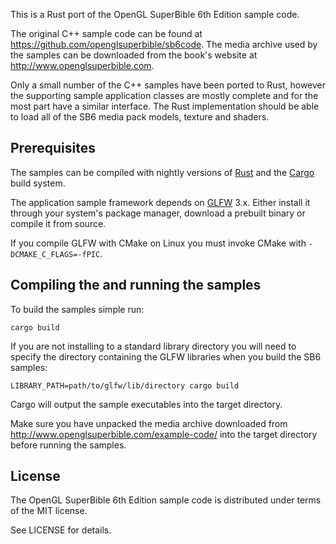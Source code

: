 This is a Rust port of the OpenGL SuperBible 6th Edition sample code.

The original C++ sample code can be found at
https://github.com/openglsuperbible/sb6code. The media archive used by the
samples can be downloaded from the book's website at
http://www.openglsuperbible.com.

Only a small number of the C++ samples have been ported to Rust, however the
supporting sample application classes are mostly complete and for the most
part have a similar interface. The Rust implementation should be able to load
all of the SB6 media pack models, texture and shaders.

## Prerequisites

The samples can be compiled with nightly versions of
[Rust](http://www.rust-lang.org) and the [Cargo](http://crates.io) build system.

The application sample framework depends on
[GLFW](http://www.glfw.org/download) 3.x. Either install it through your
system's package manager, download a prebuilt binary or compile it from source.

If you compile GLFW with CMake on Linux you must invoke CMake with
`-DCMAKE_C_FLAGS=-fPIC`.

## Compiling the and running the samples

To build the samples simple run:

~~~
cargo build
~~~

If you are not installing to a standard library directory you will need to
specify the directory containing the GLFW libraries when you build the SB6
samples:

~~~
LIBRARY_PATH=path/to/glfw/lib/directory cargo build
~~~

Cargo will output the sample executables into the target directory.

Make sure you have unpacked the media archive downloaded from
http://www.openglsuperbible.com/example-code/ into the target directory before
running the samples.

## License

The OpenGL SuperBible 6th Edition sample code is distributed under terms of the
MIT license. 

See LICENSE for details.
